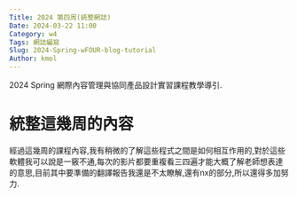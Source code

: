 ```yaml
---
Title: 2024 第四周(統整網誌)
Date: 2024-03-22 11:00
Category: w4
Tags: 網誌編寫
Slug: 2024-Spring-wFOUR-blog-tutorial
Author: kmol
---
```


2024 Spring 網際內容管理與協同產品設計實習課程教學導引.

<!-- PELICAN_END_SUMMARY -->

# 統整這幾周的內容
經過這幾周的課程內容,我有稍微的了解這些程式之間是如何相互作用的,對於這些軟體我可以說是一竅不通,每次的影片都要重複看三四遍才能大概了解老師想表達的意思,目前其中要準備的翻譯報告我還是不太瞭解,還有nx的部分,所以還得多加努力.
